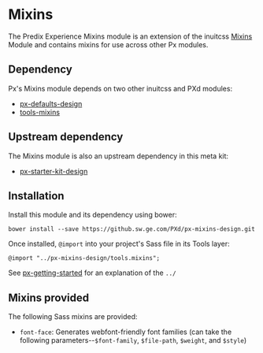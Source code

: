 # Mixins

The Predix Experience Mixins module is an extension of the inuitcss [Mixins](https://github.com/inuitcss/tools.mixins) Module and contains mixins for use across other Px modules.

## Dependency

Px's Mixins module depends on two other inuitcss and PXd modules:

* [px-defaults-design](https://github.sw.ge.com/PXd/px-defaults-design)
* [tools-mixins](https://github.com/inuitcss/tools.mixins)

## Upstream dependency

The Mixins module is also an upstream dependency in this meta kit:

* [px-starter-kit-design](https://github.sw.ge.com/PXd/px-starter-kit-design)

## Installation

Install this module and its dependency using bower:

    bower install --save https://github.sw.ge.com/PXd/px-mixins-design.git

Once installed, `@import` into your project's Sass file in its Tools layer:

    @import "../px-mixins-design/tools.mixins";

See [px-getting-started](https://github.sw.ge.com/PXd/px-getting-started#a-note-about-relative-import-paths) for an explanation of the `../`

## Mixins provided

The following Sass mixins are provided:

* `font-face`: Generates webfont-friendly font families (can take the following parameters--`$font-family`, `$file-path`, `$weight`, and `$style`)
